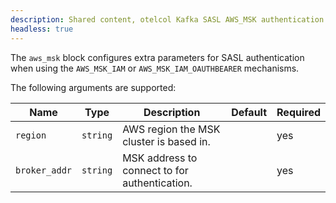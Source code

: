 ```yaml
---
description: Shared content, otelcol Kafka SASL AWS_MSK authentication
headless: true
---
```


The `aws_msk` block configures extra parameters for SASL authentication when using the `AWS_MSK_IAM` or `AWS_MSK_IAM_OAUTHBEARER` mechanisms.

The following arguments are supported:

| Name          | Type     | Description                                   | Default | Required |
| ------------- | -------- | --------------------------------------------- | ------- | -------- |
| `region`      | `string` | AWS region the MSK cluster is based in.       |         | yes      |
| `broker_addr` | `string` | MSK address to connect to for authentication. |         | yes      |
